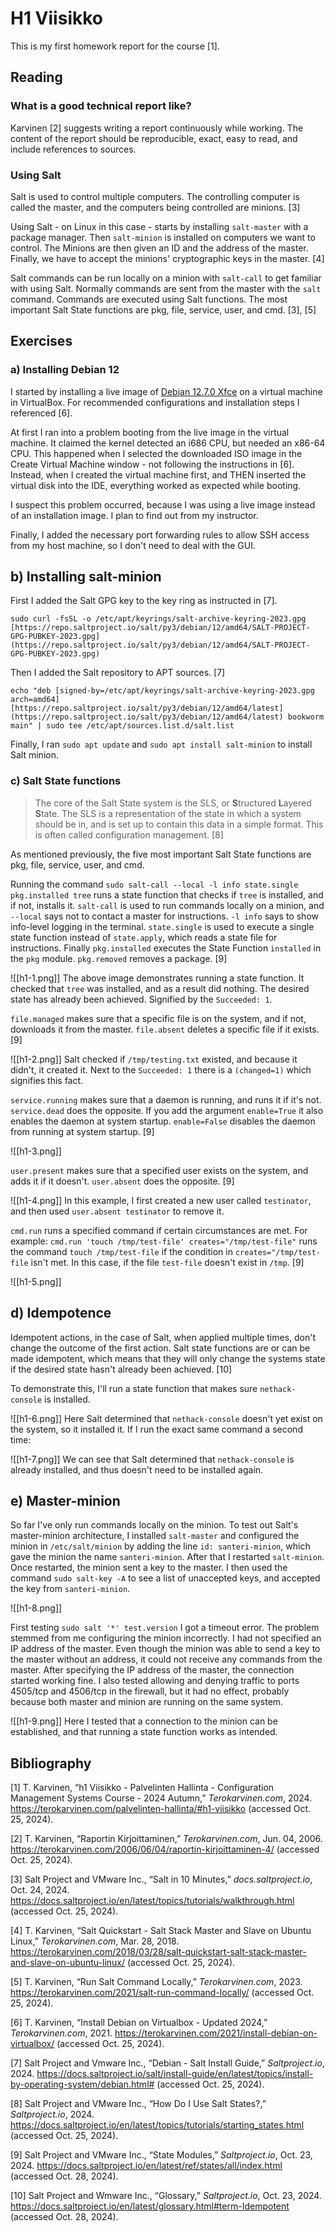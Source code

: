 # H1 Viisikko

This is my first homework report for the course [1].
## Reading

### What is a good technical report like?

Karvinen [2] suggests writing a report continuously while working. The content of the report should be reproducible, exact, easy to read, and include references to sources.

### Using Salt

Salt is used to control multiple computers. The controlling computer is called the master, and the computers being controlled are minions. [3]

Using Salt - on Linux in this case - starts by installing `salt-master` with a package manager. Then `salt-minion` is installed on computers we want to control. The Minions are then given an ID and the address of the master. Finally, we have to accept the minions' cryptographic keys in the master. [4]

Salt commands can be run locally on a minion with `salt-call` to get familiar with using Salt. Normally commands are sent from the master with the `salt` command. Commands are executed using Salt functions. The most important Salt State functions are pkg, file, service, user, and cmd. [3], [5]

## Exercises

### a) Installing Debian 12

I started by installing a live image of [Debian 12.7.0 Xfce](https://cdimage.debian.org/debian-cd/current-live/amd64/iso-hybrid/) on a virtual machine in VirtualBox. For recommended configurations and installation steps I referenced [6].

At first I ran into a problem booting from the live image in the virtual machine. It claimed the kernel detected an i686 CPU, but needed an x86-64 CPU. This happened when I selected the downloaded ISO image in the Create Virtual Machine window - not following the instructions in [6]. Instead, when I created the virtual machine first, and THEN inserted the virtual disk into the IDE, everything worked as expected while booting.

I suspect this problem occurred, because I was using a live image instead of an installation image. I plan to find out from my instructor.

Finally, I added the necessary port forwarding rules to allow SSH access from my host machine, so I don't need to deal with the GUI.
## b) Installing salt-minion

First I added the Salt GPG key to the key ring as instructed in [7].

	sudo curl -fsSL -o /etc/apt/keyrings/salt-archive-keyring-2023.gpg [https://repo.saltproject.io/salt/py3/debian/12/amd64/SALT-PROJECT-GPG-PUBKEY-2023.gpg](https://repo.saltproject.io/salt/py3/debian/12/amd64/SALT-PROJECT-GPG-PUBKEY-2023.gpg)

Then I added the Salt repository to APT sources. [7]

	echo "deb [signed-by=/etc/apt/keyrings/salt-archive-keyring-2023.gpg arch=amd64] [https://repo.saltproject.io/salt/py3/debian/12/amd64/latest](https://repo.saltproject.io/salt/py3/debian/12/amd64/latest) bookworm main" | sudo tee /etc/apt/sources.list.d/salt.list

Finally, I ran `sudo apt update` and `sudo apt install salt-minion` to install Salt minion.

### c) Salt State functions

> The core of the Salt State system is the SLS, or **S**tructured **L**ayered **S**tate. The SLS is a representation of the state in which a system should be in, and is set up to contain this data in a simple format. This is often called configuration management. [8]

As mentioned previously, the five most important Salt State functions are pkg, file, service, user, and cmd. 

Running the command `sudo salt-call --local -l info state.single pkg.installed tree` runs a state function that checks if `tree` is installed, and if not, installs it. `salt-call` is used to run commands locally on a minion, and `--local` says not to contact a master for instructions. `-l info` says to show info-level logging in the terminal. `state.single` is used to execute a single state function instead of `state.apply`, which reads a state file for instructions. Finally `pkg.installed` executes the State Function `installed` in the `pkg` module. `pkg.removed` removes a package. [9]

![[h1-1.png]]
The above image demonstrates running a state function. It checked that `tree` was installed, and as a result did nothing. The desired state has already been achieved. Signified by the `Succeeded: 1`.

`file.managed` makes sure that a specific file is on the system, and if not, downloads it from the master. `file.absent` deletes a specific file if it exists. [9]

![[h1-2.png]]
Salt checked if `/tmp/testing.txt` existed, and because it didn't, it created it. Next to the `Succeeded: 1` there is a `(changed=1)` which signifies this fact.

`service.running` makes sure that a daemon is running, and runs it if it's not. `service.dead` does the opposite. If you add the argument `enable=True` it also enables the daemon at system startup. `enable=False` disables the daemon from running at system startup. [9]

![[h1-3.png]]

`user.present` makes sure that a specified user exists on the system, and adds it if it doesn't. `user.absent` does the opposite. [9]

![[h1-4.png]]
In this example, I first created a new user called ``testinator``, and then used `user.absent testinator` to remove it.

`cmd.run` runs a specified command if certain circumstances are met. For example: `cmd.run 'touch /tmp/test-file' creates="/tmp/test-file"` runs the command `touch /tmp/test-file` if the condition in `creates="/tmp/test-file` isn't met. In this case, if the file `test-file` doesn't exist in `/tmp`. [9]

![[h1-5.png]]

## d) Idempotence

Idempotent actions, in the case of Salt, when applied multiple times, don't change the outcome of the first action. Salt state functions are or can be made idempotent, which means that they will only change the systems state if the desired state hasn't already been achieved. [10]

To demonstrate this, I'll run a state function that makes sure `nethack-console` is installed.

![[h1-6.png]]
Here Salt determined that `nethack-console` doesn't yet exist on the system, so it installed it. If I run the exact same command a second time:

![[h1-7.png]]
We can see that Salt determined that `nethack-console` is already installed, and thus doesn't need to be installed again.

## e) Master-minion

So far I've only run commands locally on the minion.  To test out Salt's master-minion architecture, I installed `salt-master` and configured the minion in `/etc/salt/minion` by adding the line `id: santeri-minion`, which gave the minion the name `santeri-minion`. After that I restarted `salt-minion`. Once restarted, the minion sent a key to the master. I then used the command `sudo salt-key -A` to see a list of unaccepted keys, and accepted the key from `santeri-minion`.

![[h1-8.png]]

First testing `sudo salt '*' test.version` I got a timeout error. The problem stemmed from me configuring the minion incorrectly. I had not specified an IP address of the master. Even though the minion was able to send a key to the master without an address, it could not receive any commands from the master. After specifying the IP address of the master, the connection started working fine. I also tested allowing and denying traffic to ports 4505/tcp and 4506/tcp in the firewall, but it had no effect, probably because both master and minion are running on the same system.

![[h1-9.png]]
Here I tested that a connection to the minion can be established, and that running a state function works as intended.

## Bibliography

[1] 
T. Karvinen, “h1 Viisikko - Palvelinten Hallinta - Configuration Management Systems Course - 2024 Autumn,” _Terokarvinen.com_, 2024. https://terokarvinen.com/palvelinten-hallinta/#h1-viisikko (accessed Oct. 25, 2024).

[2] 
T. Karvinen, “Raportin Kirjoittaminen,” _Terokarvinen.com_, Jun. 04, 2006. https://terokarvinen.com/2006/06/04/raportin-kirjoittaminen-4/ (accessed Oct. 25, 2024).

[3] 
Salt Project and VMware Inc., “Salt in 10 Minutes,” _docs.saltproject.io_, Oct. 24, 2024. https://docs.saltproject.io/en/latest/topics/tutorials/walkthrough.html (accessed Oct. 25, 2024).

[4] 
T. Karvinen, “Salt Quickstart - Salt Stack Master and Slave on Ubuntu Linux,” _Terokarvinen.com_, Mar. 28, 2018. https://terokarvinen.com/2018/03/28/salt-quickstart-salt-stack-master-and-slave-on-ubuntu-linux/ (accessed Oct. 25, 2024).

[5] 
T. Karvinen, “Run Salt Command Locally,” _Terokarvinen.com_, 2023. https://terokarvinen.com/2021/salt-run-command-locally/ (accessed Oct. 25, 2024).

[6] 
T. Karvinen, “Install Debian on Virtualbox - Updated 2024,” _Terokarvinen.com_, 2021. https://terokarvinen.com/2021/install-debian-on-virtualbox/ (accessed Oct. 25, 2024).

[7] 
Salt Project and Vmware Inc., “Debian - Salt Install Guide,” _Saltproject.io_, 2024. https://docs.saltproject.io/salt/install-guide/en/latest/topics/install-by-operating-system/debian.html# (accessed Oct. 25, 2024).

[8] 
Salt Project and VMware Inc., “How Do I Use Salt States?,” _Saltproject.io_, 2024. https://docs.saltproject.io/en/latest/topics/tutorials/starting_states.html (accessed Oct. 25, 2024).

[9]
Salt Project and VMware Inc., “State Modules,” _Saltproject.io_, Oct. 23, 2024. https://docs.saltproject.io/en/latest/ref/states/all/index.html (accessed Oct. 28, 2024).

[10]
Salt Project and Wmware Inc., “Glossary,” _Saltproject.io_, Oct. 23, 2024. https://docs.saltproject.io/en/latest/glossary.html#term-Idempotent (accessed Oct. 28, 2024).